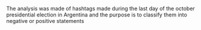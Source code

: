 The analysis was made of hashtags made during the last day of the october presidential election in Argentina and the purpose is to classify
them into negative or positive statements
